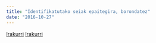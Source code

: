 ```yaml
---
title: "Identifikatutako seiak epaitegira, borondatez"
date: "2016-10-27"
---
```

[Irakurri](https://guaixe.eus/altsasu/1477555413646-identifikatutako-seiak-epaitegira-borondatez)
[Irakurri](https://guaixe.eus/altsasu/1478193432243-deklarazioak-eta-salaketa)
